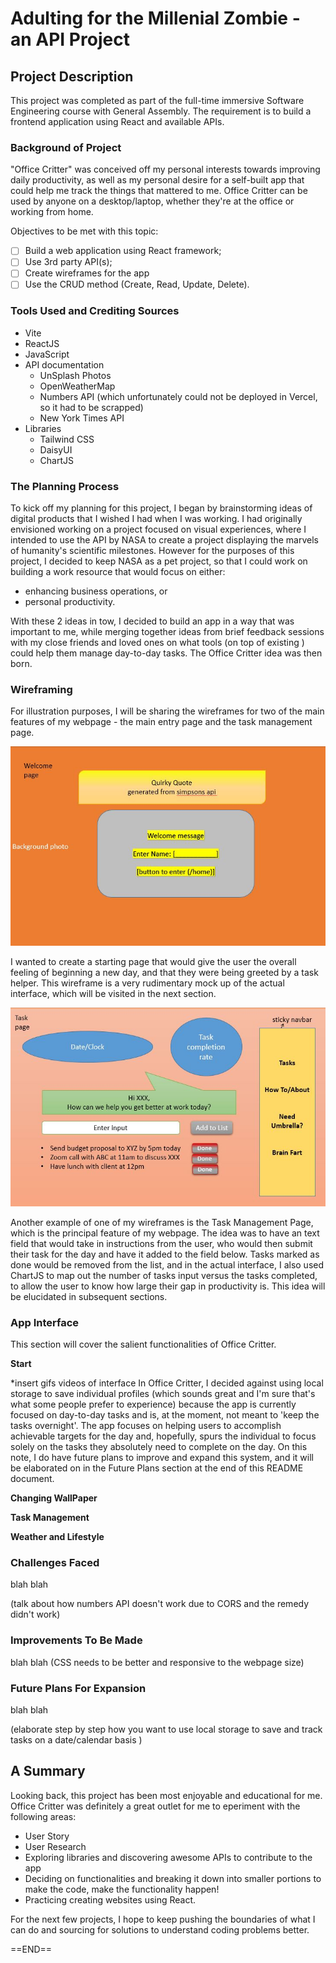 # Adulting for the Millenial Zombie - an API Project 

## Project Description 

This project was completed as part of the full-time immersive Software Engineering course with General Assembly. The requirement is to build a frontend application using React and available APIs. 

### **Background of Project**
"Office Critter" was conceived off my personal interests towards improving daily productivity, as well as my personal desire for a self-built app that could help me track the things that mattered to me. Office Critter can be used by anyone on a desktop/laptop, whether they're at the office or working from home.

Objectives to be met with this topic:
- [ ] Build a web application using React framework;
- [ ] Use 3rd party API(s);
- [ ] Create wireframes for the app
- [ ] Use the CRUD method (Create, Read, Update, Delete).

### **Tools Used and Crediting Sources** 

- Vite 
- ReactJS 
- JavaScript 
- API documentation
  - UnSplash Photos
  - OpenWeatherMap
  - Numbers API (which unfortunately could not be deployed in Vercel, so it had to be scrapped)
  - New York Times API
- Libraries 
  - Tailwind CSS
  - DaisyUI
  - ChartJS 
### **The Planning Process**

To kick off my planning for this project, I began by brainstorming ideas of digital products that I wished I had when I was working. I had originally envisioned working on a project focused on visual experiences, where I intended to use the API by NASA to create a project displaying the marvels of humanity's scientific milestones. However for the purposes of this project, I decided to keep NASA as a pet project, so that I could work on building a work resource that would focus on either: 
- enhancing business operations, or
- personal productivity. 

With these 2 ideas in tow, I decided to build an app in a way that was important to me, while merging together ideas from brief feedback sessions with my close friends and loved ones on what tools (on top of existing ) could help them manage day-to-day tasks. The Office Critter idea was then born. 

### Wireframing 

For illustration purposes, I will be sharing the wireframes for two of the main features of my webpage - the main entry page and the task management page. 

![Main Entry Page](/Media/WireframeHomePage.JPG "Main Entry Page")

I wanted to create a starting page that would give the user the overall feeling of beginning a new day, and that they were being greeted by a task helper. This wireframe is a very rudimentary mock up of the actual interface, which will be visited in the next section. 

![Task Management Page](/Media/WireframeTaskPage.JPG "Task Management Page")

Another example of one of my wireframes is the Task Management Page, which is the principal feature of my webpage. The idea was to have an text field that would take in instructions from the user, who would then submit their task for the day and have it added to the field below. Tasks marked as done would be removed from the list, and in the actual interface, I also used ChartJS to map out the number of tasks input versus the tasks completed, to allow the user to know how large their gap in productivity is. This idea will be elucidated in subsequent sections.

### **App Interface** 

This section will cover the salient functionalities of Office Critter. 

**Start** 

*insert gifs videos of interface
In Office Critter, I decided against using local storage to save individual profiles (which sounds great and I'm sure that's what some people prefer to experience) because the app is currently focused on day-to-day tasks and is, at the moment, not meant to 'keep the tasks overnight'. The app focuses on helping users to accomplish achievable targets for the day and, hopefully, spurs the individual to focus solely on the tasks they absolutely need to complete on the day. On this note, I do have future plans to improve and expand this system, and it will be elaborated on in the Future Plans section at the end of this README document. 

**Changing WallPaper**

**Task Management**

**Weather and Lifestyle**

### **Challenges Faced**
blah blah

(talk about how numbers API doesn't work due to CORS and the remedy didn't work)

### **Improvements To Be Made**

blah blah
(CSS needs to be better and responsive to the webpage size)

### **Future Plans For Expansion**

blah blah

(elaborate step by step how you want to use local storage to save and track tasks on a date/calendar basis )

## A Summary 

Looking back, this project has been most enjoyable and educational for me. Office Critter was definitely a great outlet for me to eperiment with the following areas:
- User Story
- User Research 
- Exploring libraries and discovering awesome APIs to contribute to the app
- Deciding on functionalities and breaking it down into smaller portions to make the code, make the functionality happen!
- Practicing creating websites using React.

For the next few projects, I hope to keep pushing the boundaries of what I can do and sourcing for solutions to understand coding problems better. 

==END==